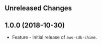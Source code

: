 Unreleased Changes
------------------

1.0.0 (2018-10-30)
------------------

* Feature - Initial release of `aws-sdk-chime`.

